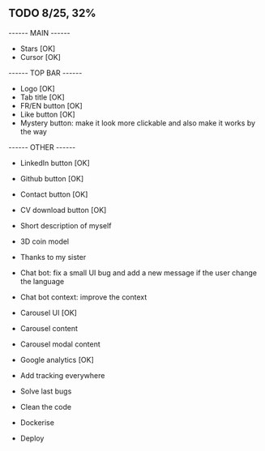 ## TODO 8/25, 32%

------ MAIN ------

- Stars [OK]
- Cursor [OK]

------ TOP BAR ------

- Logo [OK]
- Tab title [OK]
- FR/EN button [OK]
- Like button [OK]
- Mystery button: make it look more clickable and also make it works by the way

------ OTHER ------

- LinkedIn button [OK]
- Github button [OK]
- Contact button [OK]
- CV download button [OK]

- Short description of myself

- 3D coin model
- Thanks to my sister

- Chat bot: fix a small UI bug and add a new message if the user change the language
- Chat bot context: improve the context

- Carousel UI [OK]
- Carousel content
- Carousel modal content

- Google analytics [OK]
- Add tracking everywhere

- Solve last bugs
- Clean the code
- Dockerise
- Deploy
